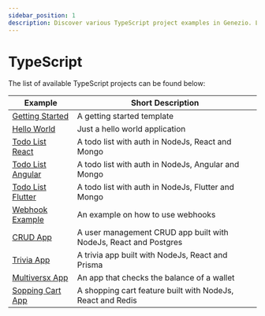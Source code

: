 ```yaml
---
sidebar_position: 1
description: Discover various TypeScript project examples in Genezio. Learn how to implement TypeScript in different scenarios.
---
```


# TypeScript

<head>
  <title>TypeScript projects list | Genezio Documentation</title>
</head>
The list of available TypeScript projects can be found below:

<!-- <table><thead><tr><th width="427">Example</th><th width="321">Short Description</th></tr></thead><tbody><tr><td><a href="getting-started.md">Getting Started</a></td><td>A getting started template</td></tr><tr><td><a href="hello-world.md">Hello World</a></td><td>Just a hello world application</td></tr><tr><td><a href="todo-list.md">Todo List React</a></td><td>A todo list with auth in NodeJs, React and Mongo</td></tr><tr><td><a href="todo-list-angular.md">Todo List Angular</a></td><td>A todo list with auth in NodeJs, Angular and Mongo</td></tr><tr><td><a href="todo-list-flutter.md">Todo List Flutter</a></td><td>A todo list with auth in NodeJs, Flutter and Mongo</td></tr><tr><td><a href="webhook-example.md">Webhook Example</a></td><td>An example on how to use webhooks</td></tr><tr><td><a href="crud-application.md">CRUD App</a></td><td>A user management CRUD app built with NodeJs, React and Postgres</td></tr><tr><td><a href="trivia-application.md">Trivia App</a></td><td>A trivia app built with NodeJs, React and Prisma</td></tr><tr><td><a href="multiversx-integration.md">Multiversx App</a></td><td>An app that checks the balance of a wallet</td></tr><tr><td><a href="shopping-cart.md">Shopping Cart App</a></td><td>A shopping cart feature built with NodeJs, React and Redis</td></tr></tbody></table> -->

| Example                                    | Short Description                                                |
| ------------------------------------------ | ---------------------------------------------------------------- |
| [Getting Started](./getting-started)       | A getting started template                                       |
| [Hello World](./hello-world)               | Just a hello world application                                   |
| [Todo List React](./todo-list)             | A todo list with auth in NodeJs, React and Mongo                 |
| [Todo List Angular](./todo-list-angular)   | A todo list with auth in NodeJs, Angular and Mongo               |
| [Todo List Flutter](./todo-list-flutter)   | A todo list with auth in NodeJs, Flutter and Mongo               |
| [Webhook Example](./webhook-example)       | An example on how to use webhooks                                |
| [CRUD App](./crud-application)             | A user management CRUD app built with NodeJs, React and Postgres |
| [Trivia App](./trivia-application)         | A trivia app built with NodeJs, React and Prisma                 |
| [Multiversx App](./multiversx-integration) | An app that checks the balance of a wallet                       |
| [Sopping Cart App](./shopping-cart)        | A shopping cart feature built with NodeJs, React and Redis       |
